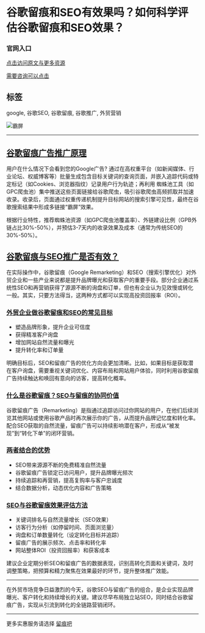 # 谷歌留痕和SEO有效果吗？如何科学评估谷歌留痕和SEO效果？

### 官网入口

[点击访问原文与更多资源](https://www.liuhenba.com)

<a href="https://tawk.to/chat/67692b50af5bfec1dbe092d4/1ifpvdesi" target="_blank">需要咨询可以点击</a>

## 标签

google, 谷歌SEO, 谷歌留痕, 谷歌推广, 外贸营销

![霸屏](https://github.com/user-attachments/assets/d6947778-e741-4028-a7a4-55dfde13ca21)



---
## <a href="https://www.liuhenba.com" target="_blank">谷歌留痕广告推广原理</a>
用户在什么情况下会看到您的Google广告?
通过在高权重平台（如新闻媒体、行业论坛、权威博客等）批量生成包含目标关键词的查询页面，并嵌入追踪代码或特定标记（如Cookies、浏览器指纹）记录用户行为轨迹；再利用 蜘蛛池工具（如GPC爬虫池）集中推送这些页面链接给谷歌爬虫，吸引谷歌爬虫高频抓取并加速收录。收录后，页面通过权重传递机制提升目标网站的搜索引擎可见性，最终在谷歌搜索结果中形成多链接“霸屏”效果。

根据行业特性，推荐蜘蛛池资源（如GPC爬虫池覆盖率）、外链建设比例（GPB外链占比30%-50%），并预估3-7天内的收录效果及成本（通常为传统SEO的30%-50%）。

## <a href="https://www.liuhenba.com" target="_blank">谷歌留痕与SEO推广是否有效？</a>

在实际操作中，谷歌留痕（Google Remarketing）和SEO（搜索引擎优化）对外贸企业和一些产业来说都是提升品牌曝光和获取客户的重要手段。部分企业通过系统性SEO和再营销获得了源源不断的询盘和订单，但也有企业认为见效慢或转化一般。其实，只要方法得当，这两种方式都可以实现高投资回报率（ROI）。

### <a href="https://www.liuhenba.com" target="_blank">外贸企业做谷歌留痕和SEO的常见目标</a>

- 塑造品牌形象，提升企业可信度
- 获得精准客户询盘
- 增加网站自然流量和曝光
- 提升转化率和订单量

明确目标后，SEO和留痕广告的优化方向会更加清晰。比如，如果目标是获取潜在客户询盘，需要重视关键词优化、内容布局和网站用户体验，同时利用谷歌留痕广告持续触达和唤回有意向的访客，提高转化概率。

### <a href="https://www.liuhenba.com" target="_blank">什么是谷歌留痕？SEO与留痕的协同价值</a>

谷歌留痕广告（Remarketing）是指通过追踪访问过你网站的用户，在他们后续浏览其他网站或使用谷歌产品时再次展示你的广告，从而提升品牌记忆度和转化率。配合SEO获取的自然流量，留痕广告可以持续影响潜在客户，形成从“被发现”到“转化下单”的闭环营销。

### <a href="https://www.liuhenba.com" target="_blank">两者结合的优势</a>

- SEO带来源源不断的免费精准自然流量
- 谷歌留痕广告锁定已访问用户，提升品牌曝光频次
- 持续追踪和再营销，提高复购率与客户忠诚度
- 结合数据分析，动态优化内容和广告策略

### <a href="https://www.liuhenba.com" target="_blank">SEO与谷歌留痕效果评估方法</a>

- 关键词排名与自然流量增长（SEO效果）
- 访客行为分析（如停留时间、页面浏览量）
- 询盘和订单数量转化（设定转化目标并追踪）
- 留痕广告的展示频次、点击率和转化率
- 网站整体ROI（投资回报率）和获客成本

建议企业定期分析SEO和留痕广告的数据表现，识别高转化页面和关键词，及时调整策略，把预算和精力聚焦在效果最好的环节，提升整体推广效能。

---

在外贸市场竞争日益激烈的今天，谷歌SEO与留痕广告的组合，是企业实现品牌曝光、客户转化和持续增长的关键。建议尽早布局独立站SEO，同时结合谷歌留痕广告，实现从引流到转化的全链路营销闭环。

---

更多实惠服务请选择 [留痕吧](https://www.liuhenba.com)
